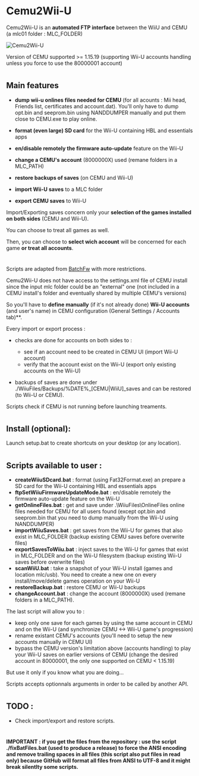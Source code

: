 # Cemu2Wii-U

Cemu2Wii-U is an **automated FTP interface** between the WiiU and CEMU (a mlc01 folder : MLC_FOLDER)

![Cemu2Wii-U](resources/Cemu2WiiU.png)

Version of CEMU supported >= 1.15.19 (supporting Wii-U accounts handling unless you force to use the 80000001 account)

#
## Main features

- **dump wii-u onlines files needed for CEMU** (for all acounts : Mii head, Friends list, certificates and account.dat). You'll only have to dump opt.bin and seeprom.bin using NANDDUMPER manually and put them close to CEMU.exe to play online.

- **format (even large) SD card** for the Wii-U containing HBL and essentials apps

- **en/disable remotely the firmware auto-update** feature on the Wii-U

- **change a CEMU's account** (8000000X) used (remane folders in a MLC_PATH)

- **restore backups of saves** (on CEMU and Wii-U)

- **import Wii-U saves** to a MLC folder

- **export CEMU saves** to Wii-U

Import/Exporting saves concern only your **selection of the games installed on both sides** (CEMU and Wii-U).

You can choose to treat all games as well.

Then, you can choose to **select wich account** will be concerned for each game **or treat all accounts**.

#

Scripts are adapted from [BatchFw](https://github.com/Laf111/CEMU-Batch-Framework) with more restrictions. 

Cemu2Wii-U does not have access to the settings.xml file of CEMU install since the input mlc folder could be an "external" one (not included in a CEMU install's folder and eventually shared by multiple CEMU's versions)

So you'll have to **define manually** (if it's not already done) **Wii-U accounts** (and user's name) in CEMU configuration (General Settings / Accounts tab)**.

Every import or export process :
- checks are done for accounts on both sides to : 
  - see if an account need to be created in CEMU UI (import Wii-U account)
  - verify that the account exist on the Wii-U (export only existing accounts on the Wii-U)

- backups of saves are done under ./WiiuFiles/Backups/\%DATE\%\_[CEMU|WiiU]\_saves and can be restored (to Wii-U or CEMU).


Scripts check if CEMU is not running before launching treaments.

#
## Install (optional):

Launch setup.bat to create shortcuts on your desktop (or any location).

#
## Scripts available to user :

- **createWiiuSDcard.bat** : format (using Fat32Format.exe) an prepare a SD card for the Wii-U containing HBL and essentials apps
- **ftpSetWiiuFirmwareUpdateMode.bat** : en/disable remotely the firmware auto-update feature on the Wii-U
- **getOnlineFiles.bat** : get and save under .\WiiuFiles\OnlineFiles online files needed for CEMU for all users found
  (except opt.bin and seeprom.bin that you need to dump manually from the Wii-U using NANDDUMPER)
- **importWiiuSaves.bat** : get saves from the Wii-U for games that also exist in MLC_FOLDER (backup existing CEMU saves before overwrite files)
- **exportSavesToWiiu.bat** : inject saves to the Wii-U for games that exist in MLC_FOLDER and on the Wii-U filesystem (backup existing Wii-U saves before overwrite files)
- **scanWiiU.bat** : take a snapshot of your Wii-U install (games and location mlc/usb). You need to create a new one on every install/move/delete games operation on your Wii-U
- **restoreBackup.bat** : restore CEMU or Wii-U backups
- **changeAccount.bat** : change the account (8000000X) used (remane folders in a MLC_PATH). 

The last script will allow you to : 
- keep only one save for each games by using the same account in CEMU and on the Wii-U (and synchronize CEMU <-> Wii-U game's progression)
- rename existant CEMU's accounts (you'll need to setup the new accounts manually in CEMU UI)
- bypass the CEMU version's limitation above (accounts handling) to play your Wii-U saves on earlier versions of CEMU (change the desired account in 80000001, the only one supported on CEMU < 1.15.19)

But use it only if you know what you are doing...

Scripts accepts optionnals arguments in order to be called by another API.

#
## TODO : 

- Check import/export and restore scripts.


# 
**IMPORTANT : if you get the files from the repository : use the script ./fixBatFiles.bat (used to produce a release) to force the ANSI encoding and remove trailing spaces in all files (this script also put files in read only) because GitHub will format all files from ANSI to UTF-8 and it might break silentlty some scripts.**
#
